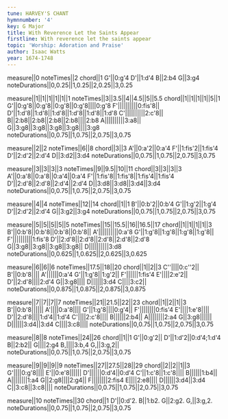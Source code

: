 ```yaml
---
tune: HARVEY'S CHANT
hymnnumber: '4'
key: G Major
title: With Reverence Let the Saints Appear
firstline: With reverence let the saints appear
topic: 'Worship: Adoration and Praise'
author: Isaac Watts
year: 1674-1748
---
```

measure||0
noteTimes||2
chord||1
G'||0:g'4
D'||1:d'4
B||2:b4
G||3:g4
noteDurations||0,0.25||1,0.25||2,0.25||3,0.25

measure||1||1||1||1||1||1
noteTimes||3||3.5||4||4.5||5||5.5
chord||1||1||1||1||5||1
G'||0:g'8||0:g'8||0:g'8||0:g'8||||0:g'8
F'||||||||||0:fis'8||
D'||1:d'8||1:d'8||1:d'8||1:d'8||1:d'8||1:d'8
C'||||||||||2:c'8||
B||2:b8||2:b8||2:b8||2:b8||||2:b8
A||||||||||3:a8||
G||3:g8||3:g8||3:g8||3:g8||||3:g8
noteDurations||0,0.75||1,0.75||2,0.75||3,0.75

measure||2||2
noteTimes||6||8
chord||3||3
A'||0:a'2||0:a'4
F'||1:fis'2||1:fis'4
D'||2:d'2||2:d'4
D||3:d2||3:d4
noteDurations||0,0.75||1,0.75||2,0.75||3,0.75

measure||3||3||3||3
noteTimes||9||9.5||10||11
chord||3||3||3||3
A'||0:a'8||0:a'8||0:a'4||0:a'4
F'||1:fis'8||1:fis'8||1:fis'4||1:fis'4
D'||2:d'8||2:d'8||2:d'4||2:d'4
D||3:d8||3:d8||3:d4||3:d4
noteDurations||0,0.75||1,0.75||2,0.75||3,0.75

measure||4||4
noteTimes||12||14
chord||1||1
B'||0:b'2||0:b'4
G'||1:g'2||1:g'4
D'||2:d'2||2:d'4
G||3:g2||3:g4
noteDurations||0,0.75||1,0.75||2,0.75||3,0.75

measure||5||5||5||5||5
noteTimes||15||15.5||16||16.5||17
chord||1||1||1||1||3
B'||0:b'8||0:b'8||0:b'8||0:b'8||
A'||||||||||0:a'8
G'||1:g'8||1:g'8||1:g'8||1:g'8||
F'||||||||||1:fis'8
D'||2:d'8||2:d'8||2:d'8||2:d'8||2:d'8
G||3:g8||3:g8||3:g8||3:g8||
D||||||||||3:d8
noteDurations||0,0.625||1,0.625||2,0.625||3,0.625

measure||6||6||6
noteTimes||17.5||18||20
chord||1||2||3
C''||||0:c''2||
B'||0:b'8||||
A'||||||0:a'4
G'||1:g'8||1:g'2||
F'||||||1:fis'4
E'||||2:e'2||
D'||2:d'8||||2:d'4
G||3:g8||||
D||||||3:d4
C||||3:c2||
noteDurations||0,0.875||1,0.875||2,0.875||3,0.875

measure||7||7||7||7
noteTimes||21||21.5||22||23
chord||1||2||1||3
B'||0:b'8||||||
A'||||0:a'8||||
G'||1:g'8||||0:g'4||
F'||||||||0:fis'4
E'||||1:e'8||||
D'||2:d'8||||1:d'4||1:d'4
C'||||2:c'8||||
B||||||2:b4||
A||||||||2:a4
G||3:g8||||||
D||||||3:d4||3:d4
C||||3:c8||||
noteDurations||0,0.75||1,0.75||2,0.75||3,0.75

measure||8||8
noteTimes||24||26
chord||1||1
G'||0:g'2||
D'||1:d'2||0:d'4;1:d'4
B||2:b2||
G||||2:g4
B,||||3:b,4
G,||3:g,2||
noteDurations||0,0.75||1,0.75||2,0.75||3,0.75

measure||9||9||9||9
noteTimes||27||27.5||28||29
chord||2||2||1||3
G'||||0:g'8||||
E'||0:e'8||||||
D'||||||0:d'4||0:d'4
C'||1:c'8||1:c'8||||
B||||||1:b4||
A||||||||1:a4
G||2:g8||||2:g4||
F||||||||2:fis4
E||||2:e8||||
D||||||3:d4||3:d4
C||3:c8||3:c8||||
noteDurations||0,0.75||1,0.75||2,0.75||3,0.75

measure||10
noteTimes||30
chord||1
D'||0:d'2.
B||1:b2.
G||2:g2.
G,||3:g,2.
noteDurations||0,0.75||1,0.75||2,0.75||3,0.75

